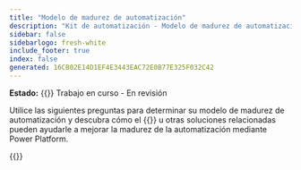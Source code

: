 ```yaml
---
title: "Modelo de madurez de automatización"
description: "Kit de automatización - Modelo de madurez de automatización"
sidebar: false
sidebarlogo: fresh-white
include_footer: true
index: false
generated: 16CB02E14D1EF4E3443EAC72E0B77E325F032C42
---
```


**Estado:** {{<externalImage src="https://github.githubassets.com/images/icons/emoji/unicode/1f6a7.png" size="16x16" text="Construction Icon">}} Trabajo en curso - En revisión

Utilice las siguientes preguntas para determinar su modelo de madurez de automatización y descubra cómo el {{<product-name>}} u otras soluciones relacionadas pueden ayudarle a mejorar la madurez de la automatización mediante Power Platform.

{{<questions name="/content/es/automation-maturity-model.json" completed="" showNavigationButtons="false" locale="es">}}
